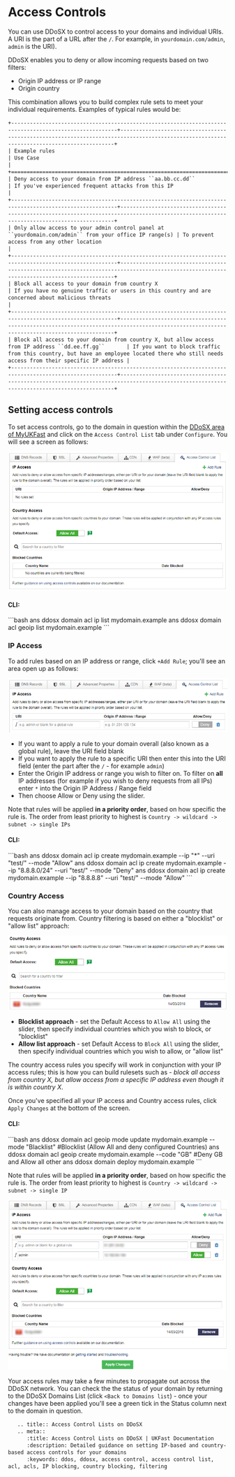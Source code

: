 # Access Controls

You can use DDoSX to control access to your domains and individual URIs. A URI is the part of a URL after the `/`. For example, in `yourdomain.com/admin`, `admin` is the URI).

DDoSX enables you to deny or allow incoming requests based on two filters:

- Origin IP address or IP range
- Origin country

This combination allows you to build complex rule sets to meet your individual requirements. Examples of typical rules would be:

```eval_rst
+--------------------------------------------------------------------------------------------------------+------------------------------------------------------------------------------------------------------------------------------------------+
| Example rules                                                                                          | Use Case                                                                                                                                 |
+========================================================================================================+==========================================================================================================================================+
| Deny access to your domain from IP address ``aa.bb.cc.dd``                                             | If you've experienced frequent attacks from this IP                                                                                      |
+--------------------------------------------------------------------------------------------------------+------------------------------------------------------------------------------------------------------------------------------------------+
| Only allow access to your admin control panel at ``yourdomain.com/admin`` from your office IP range(s) | To prevent access from any other location                                                                                                |
+--------------------------------------------------------------------------------------------------------+------------------------------------------------------------------------------------------------------------------------------------------+
| Block all access to your domain from country X                                                         | If you have no genuine traffic or users in this country and are concerned about malicious threats                                        |
+--------------------------------------------------------------------------------------------------------+------------------------------------------------------------------------------------------------------------------------------------------+
| Block all access to your domain from country X, but allow access from IP address ``dd.ee.ff.gg``       | If you want to block traffic from this country, but have an employee located there who still needs access from their specific IP address |
+--------------------------------------------------------------------------------------------------------+------------------------------------------------------------------------------------------------------------------------------------------+
```

## Setting access controls

To set access controls, go to the domain in question within the [DDoSX area of MyUKFast](https://portal.ans.co.uk/ddosx/) and click on the `Access Control List` tab under `Configure`.  You will see a screen as follows:

![acl](files/acl.png)

<h4><b>CLI:</b></h4>
```bash
ans ddosx domain acl ip list mydomain.example
ans ddosx domain acl geoip list mydomain.example
```

### IP Access

To add rules based on an IP address or range, click `+Add Rule`; you'll see an area open up as follows:

![`add_ip_filter`](files/add_ip_filter.png)

- If you want to apply a rule to your domain overall (also known as a global rule), leave the URI field blank
- If you want to apply the rule to a specific URI then enter this into the URI field (enter the part after the `/` - for example `admin`)
- Enter the Origin IP address or range you wish to filter on.  To filter on **all** IP addresses (for example if you wish to deny requests from all IPs) enter `*` into the Origin IP Address / Range field
- Then choose Allow or Deny using the slider.

Note that rules will be applied **in a priority order**, based on how specific the rule is. The order from least priority to highest is `Country -> wildcard -> subnet -> single IPs`

<h4><b>CLI:</b></h4>
```bash
ans ddosx domain acl ip create mydomain.example --ip "*" --uri "test/" --mode "Allow"
ans ddosx domain acl ip create mydomain.example --ip "8.8.8.0/24" --uri "test/" --mode "Deny"
ans ddosx domain acl ip create mydomain.example --ip "8.8.8.8" --uri "test/" --mode "Allow"
```

### Country Access

You can also manage access to your domain based on the country that requests originate from.  Country filtering is based on either a "blocklist" or "allow list" approach:

![`add_country_filter`](files/add_country_filter.png)

- **Blocklist approach** - set the Default Access to `Allow All` using the slider, then specify individual countries which you wish to block, or "blocklist"
- **Allow list approach** - set Default Access to `Block All` using the slider, then specify individual countries which you wish to allow, or "allow list"

The country access rules you specify will work in conjunction with your IP access rules; this is how you can build rulesets such as - *block all access from country X, but allow access from a specific IP address even though it is within country X*.

Once you've specified all your IP access and Country access rules, click `Apply Changes` at the bottom of the screen.

<h4><b>CLI:</b></h4>
```bash
ans ddosx domain acl geoip mode update mydomain.example --mode "Blacklist" #Blocklist (Allow All and deny configured Countries)
ans ddosx domain acl geoip create mydomain.example --code "GB" #Deny GB and Allow all other
ans ddosx domain deploy mydomain.example
```

Note that rules will be applied **in a priority order**, based on how specific the rule is. The order from least priority to highest is `Country -> wildcard -> subnet -> single IP`

![acl_rules](files/acl_rules.png)

Your access rules may take a few minutes to propagate out across the DDoSX network.  You can check the the status of your domain by returning to the DDoSX Domains List (click `<Back to Domains list`) - once your changes have been applied you'll see a green tick in the Status column next to the domain in question.


```eval_rst
   .. title:: Access Control Lists on DDoSX
   .. meta::
      :title: Access Control Lists on DDoSX | UKFast Documentation
      :description: Detailed guidance on setting IP-based and country-based access controls for your domains
      :keywords: ddos, ddosx, access control, access control list, acl, acls, IP blocking, country blocking, filtering
```
